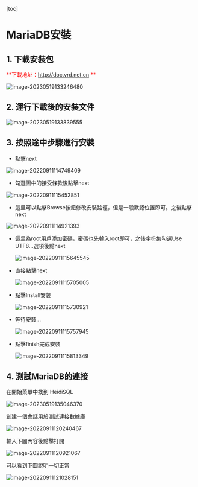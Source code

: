 [toc]

# MariaDB安裝

## 1. 下載安裝包

<font color=red>**下載地址：http://doc.vrd.net.cn **</font>

![image-20230519133246480](./images/image-20230519133246480.png)

## 2. 運行下載後的安裝文件

![image-20230519133839555](./images/image-20230519133839555.png)

## 3. 按照途中步驟進行安裝

- 點擊next

![image-20220911114749409](./images/image-20220911114749409.png)

- 勾選圖中的接受條款後點擊next

![image-20220911115452851](./images/image-20220911115452851.png)

- 這里可以點擊Browse按鈕修改安裝路徑，但是一般默認位置即可。之後點擊next

![image-20220911114921393](./images/image-20220911114921393.png)

- 這里為root用戶添加密碼，密碼也先輸入root即可，之後字符集勾選Use UTF8...選項後點next

  ![image-20220911115645545](./images/image-20220911115645545.png)

- 直接點擊next

  ![image-20220911115705005](./images/image-20220911115705005.png)

- 點擊Install安裝

  ![image-20220911115730921](./images/image-20220911115730921.png)



- 等待安裝...

  ![image-20220911115757945](./images/image-20220911115757945.png)

- 點擊finish完成安裝

  ![image-20220911115813349](./images/image-20220911115813349.png)



## 4. 測試MariaDB的連接

在開始菜單中找到 HeidiSQL

![image-20230519135046370](./images/image-20230519135046370.png)



創建一個會話用於測試連接數據庫

![image-20220911120240467](./images/image-20220911120240467.png)

輸入下圖內容後點擊打開

![image-20220911120921067](./images/image-20220911120921067.png)

可以看到下圖說明一切正常

![image-20220911121028151](./images/image-20220911121028151.png)